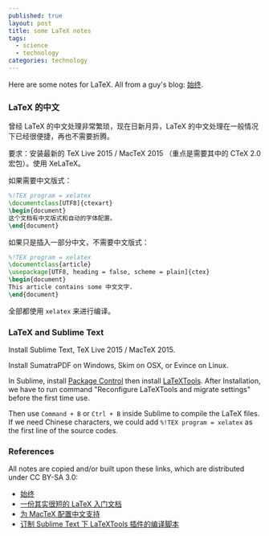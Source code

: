```yaml
---
published: true
layout: post
title: some LaTeX notes
tags:
  - science
  - technology
categories: technology
---
```


Here are some notes for LaTeX. All from a guy's blog: [始终](http://liam0205.me/).

### LaTeX 的中文

曾经 LaTeX 的中文处理非常繁琐，现在日新月异，LaTeX 的中文处理在一般情况下已经很便捷，再也不需要折腾。

要求：安装最新的 TeX Live 2015 / MacTeX 2015 （重点是需要其中的 CTeX 2.0 宏包）。使用 XeLaTeX。

如果需要中文版式：

```latex
%!TEX program = xelatex
\documentclass[UTF8]{ctexart}
\begin{document}
这个文档有中文版式和自动的字体配置。
\end{document}
```

如果只是插入一部分中文，不需要中文版式：

```latex
%!TEX program = xelatex
\documentclass{article}
\usepackage[UTF8, heading = false, scheme = plain]{ctex}
\begin{document}
This article contains some 中文文字.
\end{document}
```

全部都使用 `xelatex` 来进行编译。

### LaTeX and Sublime Text

Install Sublime Text, TeX Live 2015 / MacTeX 2015.

Install SumatraPDF on Windows, Skim on OSX, or Evince on Linux.

In Sublime, install [Package Control](https://packagecontrol.io/) then install [LaTeXTools](https://github.com/SublimeText/LaTeXTools). After Installation, we have to run command "Reconfigure LaTeXTools and migrate settings" before the first time use.

Then use `Command + B` or `Ctrl + B` inside Sublime to compile the LaTeX files. If we need Chinese characters, we could add `%!TEX program = xelatex` as the first line of the source codes.

### References

All notes are copied and/or built upon these links, which are distributed under CC BY-SA 3.0:

- [始终](http://liam0205.me/)
- [一份其实很短的 LaTeX 入门文档](http://liam0205.me/2014/09/08/latex-introduction/)
- [为 MacTeX 配置中文支持](http://liam0205.me/2014/11/02/latex-mactex-chinese-support/)
- [订制 Sublime Text 下 LaTeXTools 插件的编译脚本](http://liam0205.me/2014/12/14/advanced-builder-latextools/)
